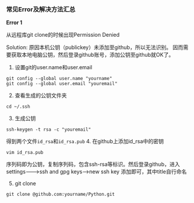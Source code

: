 ### 常见Error及解决方法汇总
**Error 1** 

从远程库git clone的时候出现Permission Denied

Solution: 原因本机公钥（publickey）未添加至github，所以无法识别。 因而需要获取本地电脑公钥，然后登录github账号，添加公钥至github就OK了。
 1. 设置git的user.name和user.email
 ```
 git config --global user.name "yourname"
 git config --global user.email "youremail"
 ```
 2. 查看生成的公钥文件夹
 ```
 cd ~/.ssh
 ```
 3. 生成公钥
 ```
 ssh-keygen -t rsa -c "youremail"
 ```
 得到两个文件`id_rsa`和`id_rsa.pub`
 4. 在github上添加id_rsa中的密钥
 ```
 vim id_rsa.pub
 ```
 序列码即为公钥，复制序列码，包含ssh-rsa等标识。然后登录github，进入settings--->ssh and gpg keys-->new ssh key 添加即可，其中title自行命名
 
 5. git clone
 ```
 git clone @github.com:yourname/Python.git
 ```
